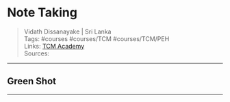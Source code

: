 # Note Taking

> Vidath Dissanayake | Sri Lanka  
> Tags: #courses #courses/TCM #courses/TCM/PEH  
> Links: [TCM Academy](../TCM%20Academy.md)  
> Sources:  

---

## Green Shot

---